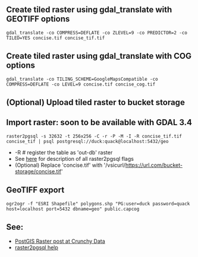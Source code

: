 ## Create tiled raster using gdal_translate with GEOTIFF options
```
gdal_translate -co COMPRESS=DEFLATE -co ZLEVEL=9 -co PREDICTOR=2 -co TILED=YES concise.tif concise_tif.tif
```

## Create tiled raster using gdal_translate with COG options
```
gdal_translate -co TILING_SCHEME=GoogleMapsCompatible -co COMPRESS=DEFLATE -co LEVEL=9 concise.tif concise_cog.tif
```
## (Optional) Upload tiled raster to bucket storage

## Import raster: soon to be available with GDAL 3.4
```
raster2pgsql -s 32632 -t 256x256 -C -r -P -M -I -R concise_tif.tif concise_tif | psql postgresql://duck:quack@localhost:5432/geo
```
* -R # register the table as 'out-db' raster
* See [here](https://postgis.net/docs/using_raster_dataman.html#RT_Raster_Loader) for description of all raster2pgsql flags
* (Optional) Replace 'concise.tif' with '/vsicurl/https://url.com/bucket-storage/concise.tif'

## GeoTIFF export
```
ogr2ogr -f "ESRI Shapefile" polygons.shp "PG:user=duck password=quack host=localhost port=5432 dbname=geo" public.capcog
```

## See:
* [PostGIS Raster post at Crunchy Data](https://www.crunchydata.com/blog/postgis-raster-and-crunchy-bridge)
* [raster2pgsql help](https://postgis.net/docs/using_raster_dataman.html#RT_Raster_Loader)